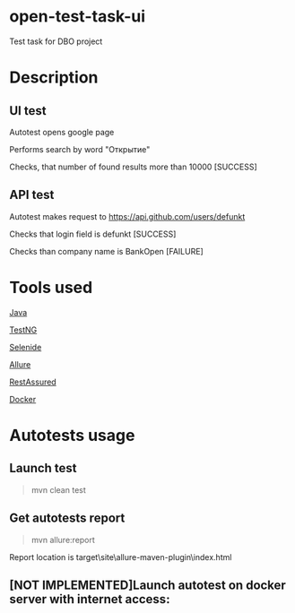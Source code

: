 # open-test-task-ui
Test task for DBO project

# Description
## UI test

Autotest opens google page

Performs search by word "Открытие"

Checks, that number of found results more than 10000 [SUCCESS]

## API test

Autotest makes request to https://api.github.com/users/defunkt

Checks that login field is defunkt [SUCCESS]

Checks than company name is BankOpen [FAILURE]

# Tools used
[Java](https://java.com/ru/download/)

[TestNG](https://testng.org/doc/index.html)

[Selenide](https://ru.selenide.org/)

[Allure](https://github.com/allure-framework/allure-java)

[RestAssured](http://rest-assured.io/)

[Docker](https://www.docker.com/)

# Autotests usage
## Launch test
> mvn clean test 

## Get autotests report
> mvn allure:report

Report location is target\site\allure-maven-plugin\index.html

## [NOT IMPLEMENTED]Launch autotest on docker server with internet access:
```docker-release.sh
```

